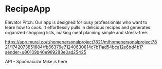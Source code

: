 # RecipeApp

Elevator Pitch:
Our app is designed for busy professionals who want to learn how to cook. It effortlessly pulls in delicious recipes and generates organized shopping lists, making meal planning simple and stress-free.

https://app.mural.co/t/homepersonalproject7821/m/homepersonalproject7821/1742073851684/fb66376e71240630814c7b11ad54bca12e6bd4b1?sender=u80109b46e989283e0ad25425

API - Spoonacular
Mike is here